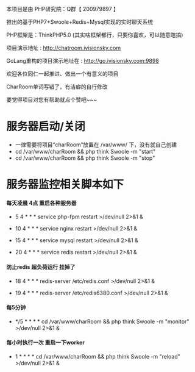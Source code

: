 本项目是由 PHP研究院：Q群【 200979897 】

推出的基于PHP7+Swoole+Redis+Mysql实现的实时聊天系统

PHP框架是：ThinkPHP5.0 (其实啥框架都行，只要你喜欢，可以随意瞎搞)

项目演示地址 : http://chatroom.ivisionsky.com

GoLang重构的项目演示地址在 : http://go.ivisionsky.com:9898

欢迎各位同仁一起推进、做出一个有意义的项目

CharRoom单词写错了，有洁癖的自行修改

要觉得项目对您有帮助就点个赞吧~~~

服务器启动/关闭
===============
 + 一律需要将项目“charRoom”放置在 /var/www/ 下，没有就自己创建
 + cd /var/www/charRoom  && php think Swoole -m "start"
 + cd /var/www/charRoom  && php think Swoole -m "stop"
 
服务器监控相关脚本如下
===============

#### 每天凌晨 4点 重启各种服务器
 + 5  4 * * * service php-fpm restart  >/dev/null 2>&1 &

 + 10 4 * * * service nginx restart  >/dev/null 2>&1 &

 + 15 4 * * * service mysql restart  >/dev/null 2>&1 &

 + 20 4 * * * service redis restart  >/dev/null 2>&1 &
 
#### 防止redis 超负荷运行 挂掉了
 + 18 4 * * * redis-server  /etc/redis.conf  >/dev/null 2>&1 &

 + 19 4 * * * redis-server  /etc/redis6380.conf  >/dev/null 2>&1 &

#### 每5分钟
 + */5 * * * * cd /var/www/charRoom  && php think Swoole -m "monitor"  >/dev/null 2>&1 &

#### 每小时执行一次 重启一下worker
 + 1 * * * *  cd /var/www/charRoom  && php think Swoole -m "reload"  >/dev/null 2>&1 &
